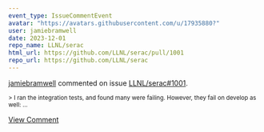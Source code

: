 ```yaml
---
event_type: IssueCommentEvent
avatar: "https://avatars.githubusercontent.com/u/17935880?"
user: jamiebramwell
date: 2023-12-01
repo_name: LLNL/serac
html_url: https://github.com/LLNL/serac/pull/1001
repo_url: https://github.com/LLNL/serac
---
```


<a href='https://github.com/jamiebramwell' target='_blank'>jamiebramwell</a> commented on issue <a href='https://github.com/LLNL/serac/pull/1001' target='_blank'>LLNL/serac#1001</a>.

<small>> I ran the integration tests, and found many were failing. However, they fail on develop as well:...</small>

<a href='https://github.com/LLNL/serac/pull/1001' target='_blank'>View Comment</a>